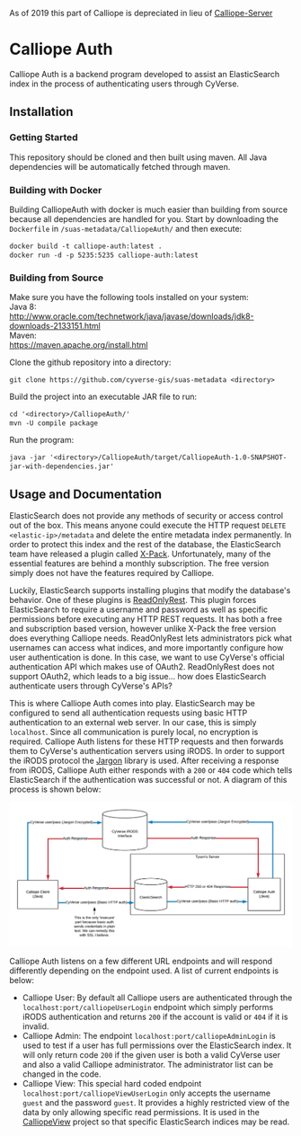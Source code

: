 As of 2019 this part of Calliope is depreciated in lieu of [Calliope-Server](../Calliope-Server)
# Calliope Auth

Calliope Auth is a backend program developed to assist an ElasticSearch index in the process of authenticating users through CyVerse. 

## Installation

### Getting Started

This repository should be cloned and then built using maven. All Java dependencies will be automatically fetched through maven.

### Building with Docker

Building CalliopeAuth with docker is much easier than building from source because all dependencies are handled for you. Start by downloading the `Dockerfile` in `/suas-metadata/CalliopeAuth/` and then execute:

```shell
docker build -t calliope-auth:latest .
docker run -d -p 5235:5235 calliope-auth:latest 
```

### Building from Source

Make sure you have the following tools installed on your system:<br>
Java 8:<br>
http://www.oracle.com/technetwork/java/javase/downloads/jdk8-downloads-2133151.html<br> 
Maven:<br>
https://maven.apache.org/install.html

Clone the github repository into a directory:

```shell
git clone https://github.com/cyverse-gis/suas-metadata <directory>
```
Build the project into an executable JAR file to run:

```shell
cd '<directory>/CalliopeAuth/'
mvn -U compile package
```

Run the program:

```shell
java -jar '<directory>/CalliopeAuth/target/CalliopeAuth-1.0-SNAPSHOT-jar-with-dependencies.jar'
```

## Usage and Documentation

ElasticSearch does not provide any methods of security or access control out of the box. This means anyone could execute the HTTP request `DELETE <elastic-ip>/metadata` and delete the entire metadata index permanently. In order to protect this index and the rest of the database, the ElasticSearch team have released a plugin called [X-Pack](https://www.elastic.co/products/stack). Unfortunately, many of the essential features are behind a monthly subscription. The free version simply does not have the features required by Calliope. 
 
 Luckily, ElasticSearch supports installing plugins that modify the database's behavior. One of these plugins is [ReadOnlyRest](https://github.com/sscarduzio/elasticsearch-readonlyrest-plugin). This plugin forces ElasticSearch to require a username and password as well as specific permissions before executing any HTTP REST requests. It has both a free and subscription based version, however unlike X-Pack the free version does everything Calliope needs. ReadOnlyRest lets administrators pick what usernames can access what indices, and more importantly configure how user authentication is done. In this case, we want to use CyVerse's official authentication API which makes use of OAuth2. ReadOnlyRest does not support OAuth2, which leads to a big issue... how does ElasticSearch authenticate users through CyVerse's APIs?

This is where Calliope Auth comes into play. ElasticSearch may be configured to send all authentication requests using basic HTTP authentication to an external web server. In our case, this is simply `localhost`. Since all communication is purely local, no encryption is required. Calliope Auth listens for these HTTP requests and then forwards them to CyVerse's authentication servers using iRODS. In order to support the iRODS protocol the [Jargon](https://github.com/DICE-UNC/jargon) library is used. After receiving a response from iRODS, Calliope Auth either responds with a `200` or `404` code which tells ElasticSearch if the authentication was successful or not. A diagram of this process is shown below:

![Authentication Diagram](./CalliopeAuth.png)

Calliope Auth listens on a few different URL endpoints and will respond differently depending on the endpoint used. A list of current endpoints is below:

- Calliope User: By default all Calliope users are authenticated through the `localhost:port/calliopeUserLogin` endpoint which simply performs iRODS authentication and returns `200` if the account is valid or `404` if it is invalid. 
- Calliope Admin: The endpoint `localhost:port/calliopeAdminLogin` is used to test if a user has full permissions over the ElasticSearch index. It will only return code `200` if the given user is both a valid CyVerse user and also a valid Calliope administrator. The administrator list can be changed in the code.
- Calliope View: This special hard coded endpoint `localhost:port/calliopeViewUserLogin` only accepts the username `guest` and the password `guest`. It provides a highly restricted view of the data by only allowing specific read permissions. It is used in the [CalliopeView](https://github.com/Danielslee51/Calliope-View) project so that specific ElasticSearch indices may be read. 
